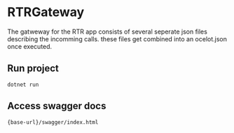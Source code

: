 # RTRGateway

The gatweway for the RTR app consists of several seperate json files describing the incomming calls. these files get combined into an ocelot.json once executed.

## Run project
```
dotnet run 
```
## Access swagger docs
```
{base-url}/swagger/index.html
```
